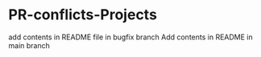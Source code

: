 # PR-conflicts-Projects
add contents in README file in bugfix branch
Add contents in README in main branch
